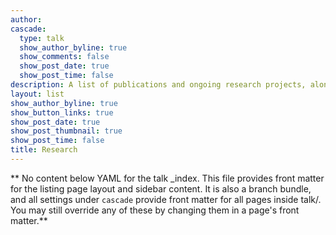 ```yaml
---
author: 
cascade:
  type: talk
  show_author_byline: true
  show_comments: false
  show_post_date: true
  show_post_time: false
description: A list of publications and ongoing research projects, alongside links to supplementary resources (e.g., code, models, online appendices, etc.).
layout: list
show_author_byline: true
show_button_links: true
show_post_date: true
show_post_thumbnail: true
show_post_time: false
title: Research
---
```


** No content below YAML for the talk _index. This file provides front matter for the listing page layout and sidebar content. It is also a branch bundle, and all settings under `cascade` provide front matter for all pages inside talk/. You may still override any of these by changing them in a page's front matter.**
